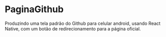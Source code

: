 # PaginaGithub
Produzindo uma tela padrão do Github para celular android, usando React Native, com um botão de redirecionamento para a página oficial.
